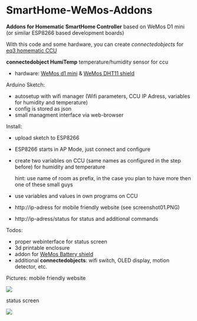 # SmartHome-WeMos-Addons
**Addons for Homematic SmartHome Controller** based on WeMos D1 mini (or similar ESP8266 based development boards)

With this code and some hardware, you can create *connectedobjects* for [eq3 homematic CCU](http://www.eq-3.de/produkte/homematic.html)

__connectedobject HumiTemp__
temperature/humidity sensor for ccu

* hardware: [WeMos d1 mini](https://www.wemos.cc/product/d1-mini.html) & [WeMos DHT11 shield](https://www.wemos.cc/product/dht-shield.html)


Arduino Sketch:
* autosetup with wifi manager 
  (Wifi parameters, CCU IP Adress, variables for humidity and temperature) 
* config is stored as json
* small managment interface via web-browser


Install:
* upload sketch to ESP8266
* ESP8266 starts in AP Mode, just connect and configure
* create two variables on CCU (same names as configured in the step before) for humidity and temperature

   hint: use name of room as prefix, in the case you plan to have more then one of these small guys
* use variables and values in own programs on CCU
* http://ip-adress for mobile friendly website (see screenshot01.PNG)
* http://ip-adress/status for status and additional commands

Todos:
* proper webinterface for status screen
* 3d printable enclosure
* addon for [WeMos Battery shield](https://www.wemos.cc/product/battery-shield.html)
* additional **connectedobjects**: wifi switch, OLED display, motion detector, etc.

Pictures:
mobile friendly website

![](https://github.com/holgerimbery/SmartHome-WeMos-Addons/blob/master/screens/screenshot01.PNG)

status screen

![](https://github.com/holgerimbery/SmartHome-WeMos-Addons/blob/master/screens/screenshot02.PNG)
